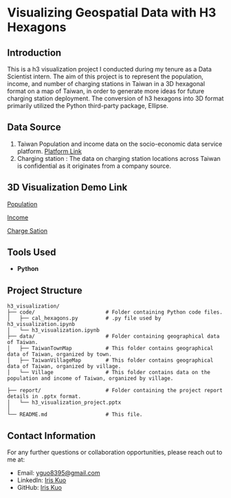 # Visualizing Geospatial Data with H3 Hexagons



## Introduction

This is a h3 visualization project I conducted during my tenure as a Data Scientist intern. The aim of this project is to represent the population, income, and number of charging stations in Taiwan in a 3D hexagonal format on a map of Taiwan, in order to generate more ideas for future charging station deployment. The conversion of h3 hexagons into 3D format primarily utilized the Python third-party package, Ellipse.

## Data Source

1.	Taiwan Population and income data on the socio-economic data service platform. [Platform Link](https://segis.moi.gov.tw/STAT/Web/Platform/QueryInterface/STAT_QueryTopProduct.aspx )
2.	Charging station : The data on charging station locations across Taiwan is confidential as it originates from a company source.


## 3D Visualization Demo Link

[Population](https://app.ellipsis-drive.com/view?pathId=94a96cbb-fa8f-4f2a-85d3-00079affb103&state=249c0b16-5854-44d9-95c4-ddf08b69df48)

[Income](https://app.ellipsis-drive.com/view?pathId=94a96cbb-fa8f-4f2a-85d3-00079affb103&state=fe41a0c2-a947-4466-8477-1b3d3253b8d9)

[Charge Sation](https://app.ellipsis-drive.com/view?pathId=94a96cbb-fa8f-4f2a-85d3-00079affb103&state=f37270a1-157f-4605-a9ef-88dc8fd57015)


## Tools Used

- **Python**


## Project Structure

```plaintext
h3_visualization/
├── code/                       # Folder containing Python code files.
│   ├── cal_hexagons.py         # .py file used by h3_visualization.ipynb
│   └── h3_visualization.ipynb
├── data/                       # Folder containing geographical data of Taiwan.
│   ├── TaiwanTownMap           # This folder contains geographical data of Taiwan, organized by town.
│   ├── TaiwanVillageMap        # This folder contains geographical data of Taiwan, organized by village.
│   └── Village                 # This folder contains data on the population and income of Taiwan, organized by village.

├── report/                     # Folder containing the project report details in .pptx format.
│   └── h3_visualization_project.pptx
│
└── README.md                   # This file.
```

## Contact Information

For any further questions or collaboration opportunities, please reach out to me at:
- Email: [yguo8395@gmail.com](mailto:yguo8395@gmail.com)
- LinkedIn: [Iris Kuo](https://www.linkedin.com/in/yi-hsuan-kuo-835b00268/)
- GitHub: [Iris Kuo](https://github.com/Iris910531)
